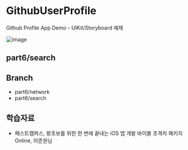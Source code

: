 # GithubUserProfile
Github Profile App Demo - UIKit/Storyboard 예제

![image](https://user-images.githubusercontent.com/89061309/204137309-9f30d5ce-03c4-4d42-bd25-f09d62be039e.png)

## part6/search


## Branch
* part6/network
* part6/search


## 학습자료
* 패스트캠퍼스, 왕초보를 위한 한 번에 끝내는 iOS 앱 개발 바이블 초격차 패키지 Online, 이준원님
